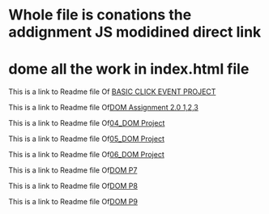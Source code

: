 # **Whole file is conations the addignment JS modidined direct link**
# **dome all the work in index.html file**


This is a link to Readme file Of [BASIC CLICK EVENT PROJECT](https://github.com/codemanishh/JS-Work-Book-DOM-HOF/tree/main/DOM%20Assignments%202.0%20Batch%20copy/BASIC%20CLICK%20EVENT%20PROJECT)


This is a link to  Readme file Of[DOM Assignment 2.0 1,2,3](https://github.com/codemanishh/JS-Work-Book-DOM-HOF/tree/main/DOM%20Assignments%202.0%20Batch%20copy/DOM%20Assignment%202.0%201%2C2%2C3#readme)

This is a link to  Readme file Of[04_DOM Project](https://github.com/codemanishh/JS-Work-Book-DOM-HOF/tree/main/DOM%20Assignments%202.0%20Batch%20copy/04_DOM%20Project/04_DOM%20Project#readme)

This is a link to  Readme file Of[05_DOM Project](https://github.com/codemanishh/JS-Work-Book-DOM-HOF/tree/main/DOM%20Assignments%202.0%20Batch%20copy/05_DOM%20Project#readme)


This is a link to  Readme file Of[06_DOM Project](https://github.com/codemanishh/JS-Work-Book-DOM-HOF/tree/main/DOM%20Assignments%202.0%20Batch%20copy/06_DOM%20Project/06_DOM%20Project#readme)

This is a link to  Readme file Of[DOM P7](https://github.com/codemanishh/JS-Work-Book-DOM-HOF/tree/main/DOM%20Assignments%202.0%20Batch%20copy/DOM%20P7/DOM%20P7#readme)

This is a link to  Readme file Of[DOM P8](https://github.com/codemanishh/JS-Work-Book-DOM-HOF/tree/main/DOM%20Assignments%202.0%20Batch%20copy/DOM%20P8/DOM%20P8#readme)

This is a link to  Readme file Of[DOM P9](https://github.com/codemanishh/JS-Work-Book-DOM-HOF/tree/main/DOM%20Assignments%202.0%20Batch%20copy/DOM%20P9/DOM%20P9#readme)